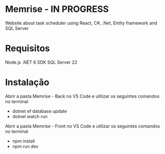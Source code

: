 # Memrise - IN PROGRESS

Website about task scheduler using React, C#, .Net, Entity framework and SQL Server

# Requisitos

  Node.js
  .NET 6 SDK
  SQL Server 22

# Instalação

  Abrir a pasta Memrise - Back no VS Code e utilizar os seguintes comandos no terminal
   - dotnet ef database update
   - dotnet watch run

  Abrir a pasta Memrise - Front no VS Code e utilizar os seguintes comandos no terminal  
   - npm install
   - npm run dev 
  
